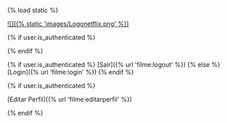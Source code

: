 {% load static %}

[![]({% static 'images/Logonetflix.png' %})](/)

{% if user.is\_authenticated %}

 

{% endif %}

{% if user.is\_authenticated %} [Sair]({% url 'filme:logout' %}) {% else %} [Login]({% url 'filme:login' %}) {% endif %}

{% if user.is\_authenticated %}

[Editar Perfil]({% url 'filme:editarperfil' %})

{% endif %}